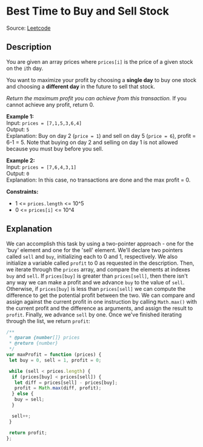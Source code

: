 # Best Time to Buy and Sell Stock

Source: [Leetcode](https://leetcode.com/problems/best-time-to-buy-and-sell-stock/)

## Description

You are given an array prices where `prices[i]` is the price of a given stock on the `i`th day.

You want to maximize your profit by choosing a **single day** to buy one stock and choosing a **different day** in the future to sell that stock.

*Return the maximum profit you can achieve from this transaction.* If you cannot achieve any profit, return 0.

**Example 1:**  
Input: `prices = [7,1,5,3,6,4]`  
Output: `5`  
Explanation: Buy on day 2 (`price = 1`) and sell on day 5 (`price = 6`), profit = 6-1 = 5. Note that buying on day 2 and selling on day 1 is not allowed because you must buy before you sell.

**Example 2:**  
Input: `prices = [7,6,4,3,1]`  
Output: `0`  
Explanation: In this case, no transactions are done and the max profit = 0.

**Constraints:**

- 1 <= `prices.length` <= 10^5
- 0 <= `prices[i]` <= 10^4

## Explanation

We can accomplish this task by using a two-pointer approach - one for the 'buy' element and one for the 'sell' element. We'll declare two pointers called `sell` and `buy`, initializing each to 0 and 1, respectively. We also initialize a variable called `profit` to 0 as requested in the description. Then, we iterate through the `prices` array, and compare the elements at indexes `buy` and `sell`. If `prices[buy]` is greater than `prices[sell]`, then there isn't any way we can make a profit and we advance `buy` to the value of `sell`. Otherwise, if `prices[buy]` is less than `prices[sell]` we can compute the difference to get the potential profit between the two. We can compare and assign against the current profit in one instruction by calling `Math.max()` with the current profit and the difference as arguments, and assign the result to `profit`. Finally, we advance `sell` by one. Once we've finished iterating through the list, we return `profit`:

```javascript
/**
 * @param {number[]} prices
 * @return {number}
 */
var maxProfit = function (prices) {
 let buy = 0, sell = 1, profit = 0;

 while (sell < prices.length) {
  if (prices[buy] < prices[sell]) {
   let diff = prices[sell] - prices[buy];
   profit = Math.max(diff, profit);
  } else {
   buy = sell;
  }

  sell++;
 }

 return profit;
};
```
